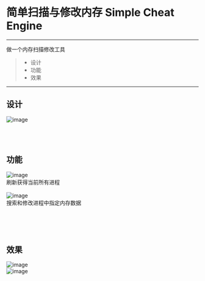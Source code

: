 # 简单扫描与修改内存 Simple Cheat Engine
------

做一个内存扫描修改工具
> * 设计
> * 功能
> * 效果

------

## 设计
![image](https://github.com/luguanxing/Windows-C-Projects/blob/master/19-%E7%AE%80%E5%8D%95%E6%89%AB%E6%8F%8F%E4%B8%8E%E4%BF%AE%E6%94%B9%E5%86%85%E5%AD%98/pictures/0.jpg?raw=true)<br>
<br><br><br>
## 功能
![image](https://github.com/luguanxing/Windows-C-Projects/blob/master/19-%E7%AE%80%E5%8D%95%E6%89%AB%E6%8F%8F%E4%B8%8E%E4%BF%AE%E6%94%B9%E5%86%85%E5%AD%98/pictures/getprocess.gif?raw=true)<br>
刷新获得当前所有进程<br><br>
![image](https://github.com/luguanxing/Windows-C-Projects/blob/master/19-%E7%AE%80%E5%8D%95%E6%89%AB%E6%8F%8F%E4%B8%8E%E4%BF%AE%E6%94%B9%E5%86%85%E5%AD%98/pictures/search+modify.gif?raw=true)<br>
搜索和修改进程中指定内存数据<br><br>
<br><br><br>
## 效果
![image](https://github.com/luguanxing/Windows-C-Projects/blob/master/19-%E7%AE%80%E5%8D%95%E6%89%AB%E6%8F%8F%E4%B8%8E%E4%BF%AE%E6%94%B9%E5%86%85%E5%AD%98/pictures/1.jpg?raw=true)<br>
![image](https://github.com/luguanxing/Windows-C-Projects/blob/master/19-%E7%AE%80%E5%8D%95%E6%89%AB%E6%8F%8F%E4%B8%8E%E4%BF%AE%E6%94%B9%E5%86%85%E5%AD%98/pictures/2.jpg?raw=true)<br>




